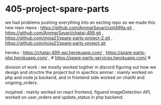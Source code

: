 ﻿# 405-project-spare-parts
 
 we had problems pushing everything into an excting repo so we made this new repo 
 repos : https://github.com/AmmarSayari/cpit499a.git , https://github.com/AmmarSayari/chatai-499.git , https://github.com/moja21/spare-parts-project-2.git , https://github.com/moja21/spare-parts-project.git
 
 
 heroku : https://chatai-499-api.herokuapp.com/ , https://spare-parts-php.herokuapp.com/ , # https://spare-parts-services.herokuapp.com/ #
 
 
division of work :
we mostly worked togther in discord figuring out how we design and structre the project but in specfics
ammar : mainly worked on php and node js backend, and in frontend side worked on chatAI and ongoing_orders.

mojahed : mainly worked on react frontend, figuerd imageDetection API, worked on user_orders and update_status in php backend.
 
 
